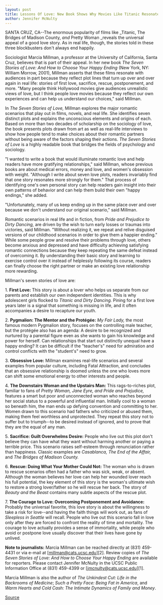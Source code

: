 ```yaml
---
layout: post
title: Lessons Of Love: New Book Shows Why Movies Like Titanic Resonate--and Sheds Light On The Path To Real-life Happy Endings
author: Jennifer McNulty
---
```


SANTA CRUZ, CA--The enormous popularity of films like _Titanic, The Bridges of Madison County, _and_ Pretty Woman _reveals the universal appeal of a good love story. As in real life, though, the stories told in these three blockbusters don't always end happily.

Sociologist Marcia Millman, a professor at the University of California, Santa Cruz, believes that is part of their appeal. In her new book _The Seven Stories of Love: And How to Choose Your Happy Ending_ (New York, NY: William Morrow, 2001), Millman asserts that these films resonate with audiences in part because they reflect plot lines that turn up over and over again in real life: stories of first love, sacrifice, rescue, postponement, and more. "Many people think Hollywood movies give audiences unrealistic views of love, but I think people love movies because they reflect our own experiences and can help us understand our choices," said Millman.

In _The Seven Stories of Love,_ Millman explores the major romantic scenarios that play out in films, novels, and real life. She identifies seven distinct plots and explains the unconscious elements and origins of each. Based on more than two decades of scholarship on the sociology of love, the book presents plots drawn from art as well as real-life interviews to show how people tend to make choices about their romantic partners without being aware of the factors shaping their actions. _The Seven Stories of Love_ is a highly readable book that bridges the fields of psychology and sociology.

"I wanted to write a book that would illuminate romantic love and help readers have more gratifying relationships," said Millman, whose previous books are about medical errors, money and love, and women's obsession with weight. "Although I write about seven love plots, readers invariably find that one story resonates more strongly for them." That process of identifying one's own personal story can help readers gain insight into their own patterns of behavior and can help them build their own "happy endings," she added.

"Unfortunately, many of us keep ending up in the same place over and over because we don't understand our original scenario," said Millman.

Romantic scenarios in real life and in fiction, from _Pride and Prejudice _to_ Dirty Dancing,_ are driven by the wish to turn early losses or traumas into victories, said Millman. "Without realizing it, we repeat and relive disguised versions of our childhood scenarios in order to give them a happier ending." While some people grow and resolve their problems through love, others become anxious and depressed and have difficulty achieving satisfying romantic connections because they keep repeating the same defeat instead of overcoming it. By understanding their basic story and learning to exercise control over it instead of helplessly following its course, readers can finally choose the right partner or make an existing love relationship more rewarding.

Millman's seven stories of love are:

1\. **First Love:** This story is about a lover who helps us separate from our parents and establish our own independent identities. This is why adolescent girls flocked to _Titanic _and_ Dirty Dancing._ Pining for a first love years later is a signal that something is missing in life, and it often accompanies a desire to recapture our youth.

2\. **Pygmalion: The Mentor and the Protégée:** _My Fair Lady,_ the most famous modern Pygmalion story, focuses on the controlling male teacher, but the protégée also has an agenda: A desire to be recognized and nurtured by a parental figure even as she wants to gain his knowledge and power for herself. Can relationships that start out distinctly unequal have a happy ending? It can be difficult if the "teacher's" need for admiration and control conflicts with the "student's" need to grow.

3\. **Obsessive Love:** Millman examines real-life scenarios and several examples from popular culture, including Fatal Attraction, and concludes that an obsessive relationship is doomed unless the one who loves more can shift some emotional energy to other interests and people.

4\. **The Downstairs Woman and the Upstairs Man:** This rags-to-riches plot, familiar to fans of _Pretty Woman, Jane Eyre, _and_ Pride and Prejudice,_ features a smart but poor and unconnected woman who reaches beyond her social status to a powerful and influential man. Initially cool to a woman so beneath him, the man ends up defying convention and committing to her. Women drawn to this scenario had fathers who criticized or abused them, making them feel worthless and unprotected. They repeat this story not to suffer but to triumph--to be desired instead of ignored, and to prove that they are the equal of any man.

5\. **Sacrifice: Guilt Overwhelms Desire:** People who live out this plot don't believe they can have what they want without harming another or paying a terrible price. This scenario raises self-esteem through renunciation rather than happiness. Classic examples are _Casablanca, The End of the Affair,_ and _The Bridges of Madison County._

6\. **Rescue: Doing What Your Mother Could Not:** The woman who is drawn to rescue scenarios often had a father who was sick, weak, or absent. Although the woman believes her love can help her wounded lover reach his full potential, the key element of this story is the woman's ultimate wish to restore a strong lover/father so he will rescue her back. The story of _Beauty and the Beast_ contains many subtle aspects of the rescue plot.

7\. **The Courage to Love: Overcoming Postponement and Avoidance:** Probably the universal favorite, this love story is about the willingness to take a risk for love--and having the faith things will work out, as fans of _Sleepless in Seattle_ will recall. People who live out this scenario fall in love only after they are forced to confront the reality of time and mortality. The courage to love actually provides a sense of immortality, while people who avoid or postpone love usually discover that their lives have gone by unlived.  

**Note to journalists:** Marcia Millman can be reached directly at (831) 459-4431 or via e-mail at [millman@cats.ucsc.edu][2]. Review copies of _The Seven Stories of Love: And How to Choose Your Happy Ending_ are available for reporters. Please contact Jennifer McNulty in the UCSC Public Information Office at (831) 459-4399 or [jmcnulty@cats.ucsc.edu][1].

Marcia Millman is also the author of _The Unkindest Cut: Life in the Backrooms of Medicine_; _Such a Pretty Face: Being Fat in America_, and _Warm Hearts and Cold Cash: The Intimate Dynamics of Family and Money_.

[Source](http://www1.ucsc.edu/news_events/press_releases/archive/00-01/04-01/love.html "Permalink to UCSC Press Release: Lessons of Love")
